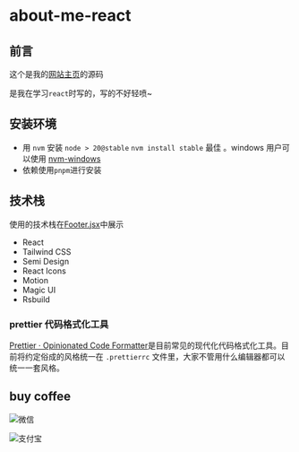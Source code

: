 # about-me-react

## 前言

这个是我的[网站主页](https://www.tteam.icu)的源码

是我在学习`react`时写的，写的不好轻喷~

## 安装环境

- 用 `nvm` 安装 `node > 20@stable` `nvm install stable` 最佳 。windows 用户可以使用 [nvm-windows](https://github.com/coreybutler/nvm-windows)
- 依赖使用`pnpm`进行安装

## 技术栈

使用的技术栈在[Footer.jsx](src/view/Footer.jsx)中展示

- React
- Tailwind CSS
- Semi Design
- React Icons
- Motion
- Magic UI
- Rsbuild

### prettier 代码格式化工具

[Prettier · Opinionated Code Formatter](https://prettier.io/)是目前常见的现代化代码格式化工具。目前将约定俗成的风格统一在 `.prettierrc` 文件里，大家不管用什么编辑器都可以统一一套风格。

## buy coffee

![微信](https://img.tteam.icu/i/2025/01/24/qngxzy-3.webp)

![支付宝](https://img.tteam.icu/i/2025/01/24/qt78qk-3.webp)